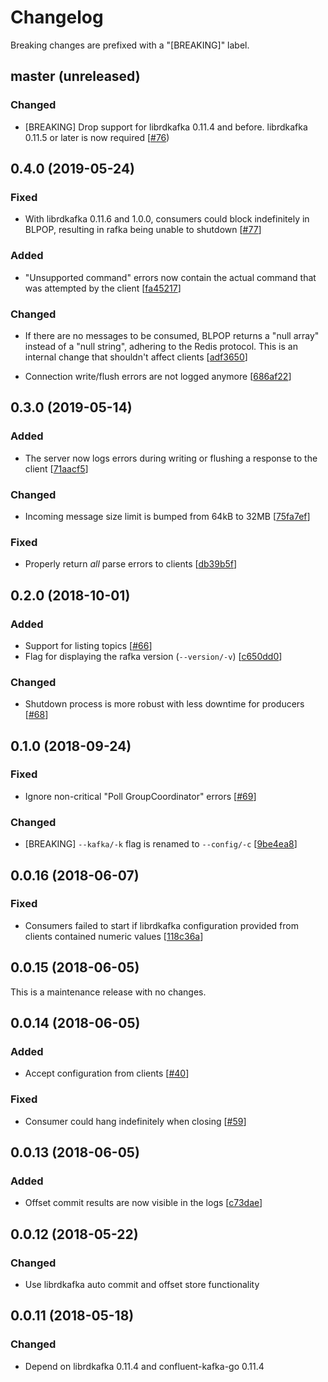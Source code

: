 # Changelog

Breaking changes are prefixed with a "[BREAKING]" label.

## master (unreleased)

### Changed

- [BREAKING] Drop support for librdkafka 0.11.4 and before. librdkafka 0.11.5 or later
  is now required [[#76](https://github.com/skroutz/rafka/pull/76))






## 0.4.0 (2019-05-24)

### Fixed

- With librdkafka 0.11.6 and 1.0.0, consumers could block indefinitely in BLPOP,
  resulting in rafka being unable to shutdown [[#77](https://github.com/skroutz/rafka/pull/77)]

### Added

- "Unsupported command" errors now contain the actual command that was
  attempted by the client [[fa45217](https://github.com/skroutz/rafka/commit/fa45217c8c451591a009dc1398a6d0813916d5bb)]

### Changed

- If there are no messages to be consumed, BLPOP returns a "null array" instead
  of a "null string", adhering to the Redis protocol. This is an internal change
  that shouldn't affect clients [[adf3650](https://github.com/skroutz/rafka/commit/adf365095ee006a5a0fe31ea633c9038f5f2ec70)]

- Connection write/flush errors are not logged anymore [[686af22](https://github.com/skroutz/rafka/commit/686af22073877159849d716659e6db2206962d8a)]







## 0.3.0 (2019-05-14)

### Added

- The server now logs errors during writing or flushing a response to the
  client [[71aacf5](https://github.com/skroutz/rafka/commit/71aacf59b12d31d5beee905c26b6c1f6d3715a59)]


### Changed

- Incoming message size limit is bumped from 64kB to 32MB [[75fa7ef](https://github.com/skroutz/rafka/commit/75fa7ef023ec55d3c60b1e08e72f0afd127cd92a)]

### Fixed

- Properly return _all_ parse errors to clients [[db39b5f](https://github.com/skroutz/rafka/commit/db39b5f978e39e9bd91017cba94b312a8014dca6)]




## 0.2.0 (2018-10-01)

### Added

- Support for listing topics [[#66](https://github.com/skroutz/rafka/pull/66)]
- Flag for displaying the rafka version (`--version/-v`) [[c650dd0](https://github.com/skroutz/rafka/commit/c650dd063d3468e80e3b7d96549285ffa1d7c951)]

### Changed

- Shutdown process is more robust with less downtime for producers [[#68](https://github.com/skroutz/rafka/pull/68)]







## 0.1.0 (2018-09-24)

### Fixed

- Ignore non-critical "Poll GroupCoordinator" errors [[#69](https://github.com/skroutz/rafka/pull/69)]


### Changed

- [BREAKING] `--kafka/-k` flag is renamed to `--config/-c` [[9be4ea8](https://github.com/skroutz/rafka/commit/9be4ea84d2e7ddf8b33d90e0f6489dd07335dfef)]





## 0.0.16 (2018-06-07)

### Fixed

- Consumers failed to start if librdkafka configuration provided from
  clients contained numeric values [[118c36a](https://github.com/skroutz/rafka/commit/118c36af1969b1df81ce0d29f1a36696f94e8a2a)]









## 0.0.15 (2018-06-05)

This is a maintenance release with no changes.






## 0.0.14 (2018-06-05)

### Added

- Accept configuration from clients [[#40](https://github.com/skroutz/rafka/issues/40)]

### Fixed

- Consumer could hang indefinitely when closing [[#59](https://github.com/skroutz/rafka/issues/59)]










## 0.0.13 (2018-06-05)

### Added

- Offset commit results are now visible in the logs [[c73dae](https://github.com/skroutz/rafka/commit/c73dae044be7903d6b11109cc5cc366d61d98228)]






## 0.0.12 (2018-05-22)

### Changed

- Use librdkafka auto commit and offset store functionality











## 0.0.11 (2018-05-18)

### Changed

- Depend on librdkafka 0.11.4 and confluent-kafka-go 0.11.4

